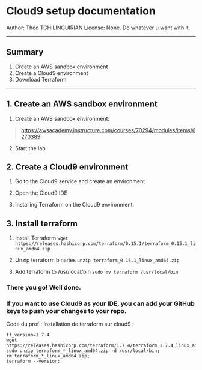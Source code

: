 # Cloud9 setup documentation
Author: Théo TCHILINGUIRIAN
License: None. Do whatever u want with it.

---

## Summary

1. Create an AWS sandbox environment
2. Create a Cloud9 environment
3. Download Terraform

---

## 1. Create an AWS sandbox environment

1. Create an AWS sandbox environment:
  > https://awsacademy.instructure.com/courses/70294/modules/items/6270389

2. Start the lab


## 2. Create a Cloud9 environment

1. Go to the Cloud9 service and create an environment

2. Open the Cloud9 IDE

3. Installing Terraform on the Cloud9 environment:


## 3. Install terraform

1. Install Terraform
  `wget https://releases.hashicorp.com/terraform/0.15.1/terraform_0.15.1_linux_amd64.zip`

2. Unzip terraform binaries
  `unzip terraform_0.15.1_linux_amd64.zip`

3. Add terraform to /usr/local/bin
  `sudo mv terraform /usr/local/bin`


### There you go! Well done.
### If you want to use Cloud9 as your IDE, you can add your GitHub keys to push your changes to your repo.


Code du prof :
Installation de terraform sur cloud9 :
```
tf_version=1.7.4
wget https://releases.hashicorp.com/terraform/1.7.4/terraform_1.7.4_linux_amd64.zip;
sudo unzip terraform_*_linux_amd64.zip -d /usr/local/bin;
rm terraform_*_linux_amd64.zip;
terraform --version;
```